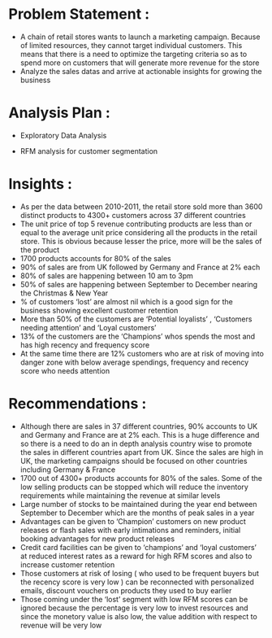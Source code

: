 # Problem Statement :

* A chain of retail stores wants to launch a marketing campaign. Because of limited resources, they cannot target individual customers. This means that  there is a need to optimize the targeting criteria so as to spend more on customers that will generate more revenue for the store
* Analyze the sales datas and arrive at actionable insights for growing the business

# Analysis Plan : 

* Exploratory Data Analysis

* RFM analysis for customer segmentation

# Insights :
* As per the data between 2010-2011, the retail store sold more than 3600 distinct products to 4300+ customers across 37 different countries
* The unit price of top 5 revenue contributing products are less than or equal to the average unit price considering all the products in the retail store. This is obvious because lesser the price, more will be the sales of the product
* 1700 products accounts for 80% of the sales 
* 90% of sales are from UK followed by Germany and France at 2% each
* 80% of sales are happening between 10 am to 3pm
* 50% of sales are happening between September to December nearing the Christmas & New Year
* % of customers ‘lost’ are almost nil which is a good sign for the business showing excellent customer retention
* More than 50% of the customers are ‘Potential loyalists’ , ‘Customers needing attention’ and ‘Loyal customers’
* 13% of the customers are the ‘Champions’ whos spends the most and has high recency and frequency score
* At the same time there are 12% customers who are at risk of moving into danger zone with below average spendings, frequency and recency score who needs attention

# Recommendations :

* Although there are sales in 37 different countries, 90% accounts to UK and Germany and France are at 2% each. This is a huge difference and so there is a need to do an in depth analysis country wise to promote the sales in different countries apart from UK. Since the sales are high in UK, the marketing campaigns should be focused on other countries including Germany & France
* 1700 out of 4300+ products accounts for 80% of the sales. Some of the low selling products can be stopped which will reduce the inventory requirements while maintaining the revenue at similar levels
* Large number of stocks to be maintained during the year end between September to December which are the months of peak sales in a year
* Advantages can be given to ‘Champion’ customers on new product releases or flash sales with early intimations and reminders, initial booking advantages for new product releases
* Credit card facilities can be given to ‘champions’ and ‘loyal customers’ at reduced interest rates as a reward for high RFM scores and also to increase customer retention
* Those customers at risk of losing ( who used to be frequent buyers but the recency score is very low ) can be reconnected with personalized emails, discount vouchers on products they used to buy earlier
* Those coming under the ‘lost’ segment with low RFM scores can be ignored because the percentage is very low to invest resources and since the monetory value is also low, the value addition with respect to revenue will be very low

  



